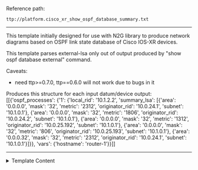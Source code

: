 Reference path:
```
ttp://platform.cisco_xr_show_ospf_database_summary.txt
```

---



This template initially designed for use with N2G library to produce network 
diagrams based on OSPF link state database of Cisco IOS-XR devices.

This template parses external-lsa only out of output produced by 
"show ospf database external" command.

Caveats:
 - need ttp>=0.7.0, ttp==0.6.0 will not work due to bugs in it
 
Produces this structure for each input datum/device output:
[[{'ospf_processes': {'1': {'local_rid': '10.1.2.2',
                            'summary_lsa': [{'area': '0.0.0.0',
                                             'mask': '32',
                                             'metric': '2312',
                                             'originator_rid': '10.0.24.1',
                                             'subnet': '10.1.0.1'},
                                            {'area': '0.0.0.0',
                                             'mask': '32',
                                             'metric': '1806',
                                             'originator_rid': '10.0.24.2',
                                             'subnet': '10.1.0.1'},
                                            {'area': '0.0.0.0',
                                             'mask': '32',
                                             'metric': '1312',
                                             'originator_rid': '10.0.25.192',
                                             'subnet': '10.1.0.1'},
                                            {'area': '0.0.0.0',
                                             'mask': '32',
                                             'metric': '806',
                                             'originator_rid': '10.0.25.193',
                                             'subnet': '10.1.0.1'},
                                            {'area': '0.0.0.32',
                                             'mask': '32',
                                             'metric': '2312',
                                             'originator_rid': '10.0.24.1',
                                             'subnet': '10.1.0.1'}]}},
   'vars': {'hostname': 'router-1'}}]]



---

<details><summary>Template Content</summary>
```
<doc>
This template initially designed for use with N2G library to produce network 
diagrams based on OSPF link state database of Cisco IOS-XR devices.

This template parses external-lsa only out of output produced by 
"show ospf database external" command.

Caveats:
 - need ttp>=0.7.0, ttp==0.6.0 will not work due to bugs in it
 
Produces this structure for each input datum/device output:
[[{'ospf_processes': {'1': {'local_rid': '10.1.2.2',
                            'summary_lsa': [{'area': '0.0.0.0',
                                             'mask': '32',
                                             'metric': '2312',
                                             'originator_rid': '10.0.24.1',
                                             'subnet': '10.1.0.1'},
                                            {'area': '0.0.0.0',
                                             'mask': '32',
                                             'metric': '1806',
                                             'originator_rid': '10.0.24.2',
                                             'subnet': '10.1.0.1'},
                                            {'area': '0.0.0.0',
                                             'mask': '32',
                                             'metric': '1312',
                                             'originator_rid': '10.0.25.192',
                                             'subnet': '10.1.0.1'},
                                            {'area': '0.0.0.0',
                                             'mask': '32',
                                             'metric': '806',
                                             'originator_rid': '10.0.25.193',
                                             'subnet': '10.1.0.1'},
                                            {'area': '0.0.0.32',
                                             'mask': '32',
                                             'metric': '2312',
                                             'originator_rid': '10.0.24.1',
                                             'subnet': '10.1.0.1'}]}},
   'vars': {'hostname': 'router-1'}}]]
</doc>

<group name="ospf_processes.{{ pid }}**">
            OSPF Router with ID ({{ local_rid }}) (Process ID {{ pid }})

<group name="summary_lsa*" functions="record('area') | del('area') | void">
                Summary Net Link States (Area {{ area }})

  <group set="area" contains="subnet">
  LS Type: Summary Links (Network) {{ _start_ }}
  Link State ID: {{ subnet }} (Summary Network Number)
  Advertising Router: {{ originator_rid }}
  Network Mask: /{{ mask }}
        TOS: 0  Metric: {{ metric }} 
{{ _end_ }}        
  </group>
</group>
</group>
```
</details>